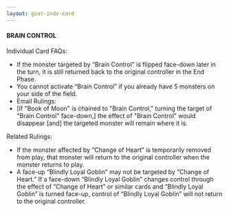 ```yaml
---
layout: goat-indv-card
---
```


#### BRAIN CONTROL

Individual Card FAQs:

*   If the monster targeted by “Brain Control” is flipped face-down later in the turn, it is still returned back to the original controller in the End Phase.
*   You cannot activate “Brain Control” if you already have 5 monsters on your side of the field.
*   Email Rulings:
*   \[If "Book of Moon" is chained to "Brain Control," turning the target of "Brain Control" face-down,\] the effect of "Brain Control" would disappear \[and\] the targeted monster will remain where it is.

Related Rulings:

*   If the monster affected by “Change of Heart” is temporarily removed from play, that monster will return to the original controller when the monster returns to play.
*   A face-up “Blindly Loyal Goblin” may not be targeted by “Change of Heart.” If a face-down “Blindly Loyal Goblin” changes control through the effect of “Change of Heart” or similar cards and “Blindly Loyal Goblin” is turned face-up, control of “Blindly Loyal Goblin” will not return to the original controller.